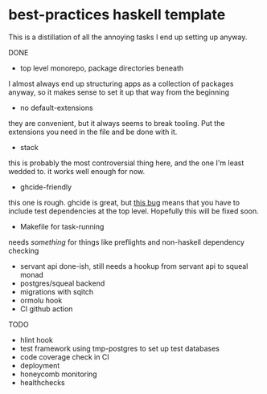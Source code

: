 # best-practices haskell template

This is a distillation of all the annoying tasks I end up setting up
anyway.

DONE

- top level monorepo, package directories beneath

I almost always end up structuring apps as a collection of packages anyway, so
it makes sense to set it up that way from the beginning

- no default-extensions

they are convenient, but it always seems to break tooling. Put the extensions you need in the file and be done with it.

- stack

this is probably the most controversial thing here, and the one I'm
least wedded to. it works well enough for now.

- ghcide-friendly

this one is rough. ghcide is great, but [this bug](https://github.com/digital-asset/ghcide/issues/113) means that you have to include test dependencies at the top level. Hopefully this will be fixed soon.

- Makefile for task-running

needs _something_ for things like preflights and non-haskell dependency checking

- servant api
  done-ish, still needs a hookup from servant api to squeal monad
- postgres/squeal backend
- migrations with sqitch
- ormolu hook
- CI github action

TODO

- hlint hook
- test framework using tmp-postgres to set up test databases
- code coverage check in CI
- deployment
- honeycomb monitoring
- healthchecks
